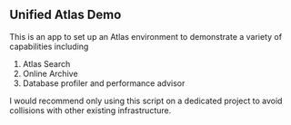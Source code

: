 ## Unified Atlas Demo
This is an app to set up an Atlas environment to demonstrate a variety of capabilities including
1) Atlas Search
2) Online Archive
3) Database profiler and performance advisor

I would recommend only using this script on a dedicated project to avoid collisions with other existing infrastructure.